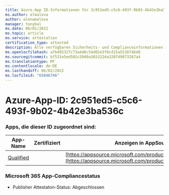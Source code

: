 ```yaml
---
title: Azure-App ID-Informationen für 2c951ed5-c5c6-493f-9b02-4b42e3ba536c
ms.author: elmalova
author: elenamalova
manager: tonybal
ms.date: 06/01/2022
ms.topic: article
ms.service: attestation
certification_type: attested
description: Alle verfügbaren Sicherheits- und Complianceinformationen für 2c951ed5-c5c6-493f-9b02-4b42e3ba536c.
ms.openlocfilehash: afbd95327c73a4d6c54d02e3f0cd15a553874648
ms.sourcegitcommit: bf531e5ed502c5940a365322da320749873267a4
ms.translationtype: MT
ms.contentlocale: de-DE
ms.lasthandoff: 06/02/2022
ms.locfileid: "65846746"
---
```

# <a name="azure-app-id-2c951ed5-c5c6-493f-9b02-4b42e3ba536c"></a>Azure-App-ID: 2c951ed5-c5c6-493f-9b02-4b42e3ba536c


### <a name="apps-associated-with-this-id"></a>Apps, die dieser ID zugeordnet sind:
| **App-Name** | **Zertifiziert** | **Anzeigen in AppSource** |
|--------------|---------------|-----------------------|
| [Qualified](../forward/WA200002720.md) |  | [https://appsource.microsoft.com/product/office/WA200002720](https://appsource.microsoft.com/product/office/WA200002720) |

### <a name="microsoft-365-app-compliance-status"></a>Microsoft 365 App-Compliancestatus
- Publisher Attestaton-Status: Abgeschlossen
